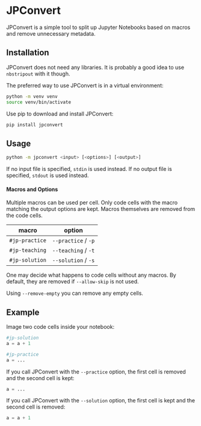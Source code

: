 # JPConvert
JPConvert is a simple tool to split up Jupyter Notebooks based on macros and remove unnecessary metadata.


## Installation
JPConvert does not need any libraries. It is probably a good idea to use `nbstripout` with it though.

The preferred way to use JPConvert is in a virtual environment:
```bash
python -m venv venv
source venv/bin/activate
```

Use pip to download and install JPConvert:
```bash
pip install jpconvert
```


## Usage
```bash
python -m jpconvert <input> [<options>] [<output>]
```

If no input file is specified, `stdin` is used instead. If no output file is specified, `stdout` is used instead.

#### Macros and Options
Multiple macros can be used per cell. Only code cells with the macro matching the output options are kept. Macros themselves are removed from the code cells.

| macro          | option              |
| -------------- | ------------------- |
| `#jp-practice` | `--practice` / `-p` |
| `#jp-teaching` | `--teaching` / `-t` |
| `#jp-solution` | `--solution` / `-s` |

One may decide what happens to code cells without any macros. By default, they are removed if `--allow-skip` is not used.

Using `--remove-empty` you can remove any empty cells.


## Example
Image two code cells inside your notebook:
```python
#jp-solution
a = a + 1
```

```python
#jp-practice
a = ...
```

If you call JPConvert with the `--practice` option, the first cell is removed and the second cell is kept:
```python
a = ...
```

If you call JPConvert with the `--solution` option, the first cell is kept and the second cell is removed:
```python
a = a + 1
```
